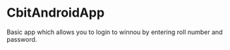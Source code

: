 CbitAndroidApp
==============
 Basic app which allows you to login to winnou by entering roll number and password. 
 
